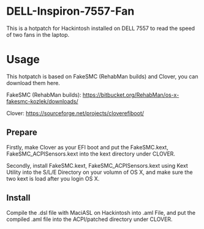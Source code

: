 # DELL-Inspiron-7557-Fan
This is a hotpatch for Hackintosh installed on DELL 7557 to read the speed of two fans in the laptop.
# Usage
This hotpatch is based on FakeSMC (RehabMan builds) and Clover, you can download them here.

FakeSMC (RehabMan builds): https://bitbucket.org/RehabMan/os-x-fakesmc-kozlek/downloads/

Clover: https://sourceforge.net/projects/cloverefiboot/
## Prepare
Firstly, make Clover as your EFI boot and put the FakeSMC.kext, FakeSMC_ACPISensors.kext into the kext directory under CLOVER.

Secondly, install FakeSMC.kext, FakeSMC_ACPISensors.kext using Kext Utility into the S/L/E Directory on your volumn of OS X, and make sure the two kext is load after you login OS X.
## Install
Compile the .dsl file with MaciASL on Hackintosh into .aml File, and put the compiled .aml file into the ACPI/patched directory under CLOVER.
